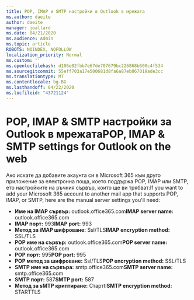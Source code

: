 ```yaml
---
title: POP, IMAP и SMTP настройки в Outlook в мрежата
ms.author: daeite
author: daeite
manager: joallard
ms.date: 04/21/2020
ms.audience: Admin
ms.topic: article
ROBOTS: NOINDEX, NOFOLLOW
localization_priority: Normal
ms.custom: ''
ms.openlocfilehash: d106e02fbb7e67de707679bc226868b600c4f534
ms.sourcegitcommit: 55eff703a17e500681d8fa6a87eb067019ade3cc
ms.translationtype: MT
ms.contentlocale: bg-BG
ms.lasthandoff: 04/22/2020
ms.locfileid: "43721124"
---
```

# <a name="pop-imap--smtp-settings-for-outlook-on-the-web"></a><span data-ttu-id="9e312-102">POP, IMAP & SMTP настройки за Outlook в мрежата</span><span class="sxs-lookup"><span data-stu-id="9e312-102">POP, IMAP & SMTP settings for Outlook on the web</span></span>

<span data-ttu-id="9e312-103">Ако искате да добавите акаунта си в Microsoft 365 към друго приложение за електронна поща, което поддържа POP, IMAP или SMTP, ето настройките на ръчния сървър, които ще ви трябват:</span><span class="sxs-lookup"><span data-stu-id="9e312-103">If you want to add your Microsoft 365 account to another mail app that supports POP, IMAP, or SMTP, here are the manual server settings you'll need:</span></span>
  
- <span data-ttu-id="9e312-104">**Име на IMAP сървър:** outlook.office365.com</span><span class="sxs-lookup"><span data-stu-id="9e312-104">**IMAP server name:** outlook.office365.com</span></span>
- <span data-ttu-id="9e312-105">**IMAP порт:** 993</span><span class="sxs-lookup"><span data-stu-id="9e312-105">**IMAP port:** 993</span></span>
- <span data-ttu-id="9e312-106">**Метод за iMAP шифроване:** Ssl/TLS</span><span class="sxs-lookup"><span data-stu-id="9e312-106">**IMAP encryption method:** SSL/TLS</span></span>
- <span data-ttu-id="9e312-107">**POP име на сървър:** outlook.office365.com</span><span class="sxs-lookup"><span data-stu-id="9e312-107">**POP server name:** outlook.office365.com</span></span>  
- <span data-ttu-id="9e312-108">**POP порт:** 995</span><span class="sxs-lookup"><span data-stu-id="9e312-108">**POP port:** 995</span></span>  
- <span data-ttu-id="9e312-109">**POP метод за шифроване:** Ssl/TLS</span><span class="sxs-lookup"><span data-stu-id="9e312-109">**POP encryption method:** SSL/TLS</span></span>  
- <span data-ttu-id="9e312-110">**SMTP име на сървъра:** smtp.office365.com</span><span class="sxs-lookup"><span data-stu-id="9e312-110">**SMTP server name:** smtp.office365.com</span></span>
- <span data-ttu-id="9e312-111">**SMTP порт:** 587</span><span class="sxs-lookup"><span data-stu-id="9e312-111">**SMTP port:** 587</span></span>
- <span data-ttu-id="9e312-112">**Метод за sMTP криптиране:** Стартtl</span><span class="sxs-lookup"><span data-stu-id="9e312-112">**SMTP encryption method:** STARTTLS</span></span>